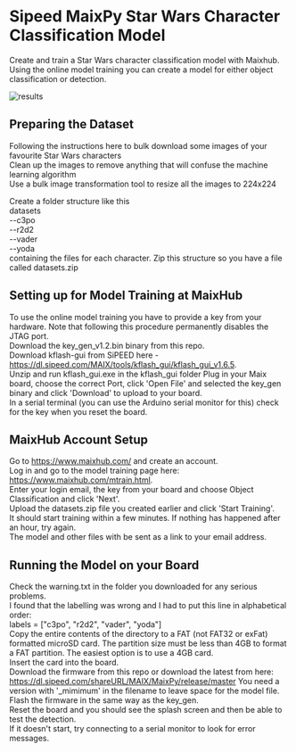 # Sipeed MaixPy Star Wars Character Classification Model
Create and train a Star Wars character classification model with Maixhub. Using the online model training you can create a model for either object classification or detection.

![results](https://user-images.githubusercontent.com/60509953/106311191-0892f600-6265-11eb-9a53-b60bb8c28444.jpg)

## Preparing the Dataset
Following the instructions here to bulk download some images of your favourite Star Wars characters  
Clean up the images to remove anything that will confuse the machine learning algorithm  
Use a bulk image transformation tool to resize all the images to 224x224  

Create a folder structure like this  
datasets  
 --c3po  
 --r2d2  
 --vader  
 --yoda  
containing the files for each character. Zip this structure so you have a file called datasets.zip  

## Setting up for Model Training at MaixHub
To use the online model training you have to provide a key from your hardware. Note that following this procedure permanently disables the JTAG port.  
Download the key_gen_v1.2.bin binary from this repo.  
Download kflash-gui from SiPEED here - https://dl.sipeed.com/MAIX/tools/kflash_gui/kflash_gui_v1.6.5.  
Unzip and run kflash_gui.exe in the kflash_gui folder
Plug in your Maix board, choose the correct Port, click 'Open File' and selected the key_gen binary and click 'Download' to upload to your board.  
In a serial terminal (you can use the Arduino serial monitor for this) check for the key when you reset the board.  

## MaixHub Account Setup
Go to https://www.maixhub.com/ and create an account.  
Log in and go to the model training page here: https://www.maixhub.com/mtrain.html.  
Enter your login email, the key from your board and choose Object Classification and click 'Next'.  
Upload the datasets.zip file you created earlier and click 'Start Training'.  
It should start training within a few minutes. If nothing has happened after an hour, try again.  
The model and other files with be sent as a link to your email address.  

## Running the Model on your Board
Check the warning.txt in the folder you downloaded for any serious problems.  
I found that the labelling was wrong and I had to put this line in alphabetical order:  
labels = ["c3po", "r2d2", "vader", "yoda"]  
Copy the entire contents of the directory to a FAT (not FAT32 or exFat) formatted microSD card. The partition size must be less than 4GB to format a FAT partition. The easiest option is to use a 4GB card.  
Insert the card into the board.  
Download the firmware from this repo or download the latest from here: https://dl.sipeed.com/shareURL/MAIX/MaixPy/release/master You need a version with '_mimimum' in the filename to leave space for the model file.  
Flash the firmware in the same way as the key_gen.  
Reset the board and you should see the splash screen and then be able to test the detection.  
If it doesn't start, try connecting to a serial monitor to look for error messages.

